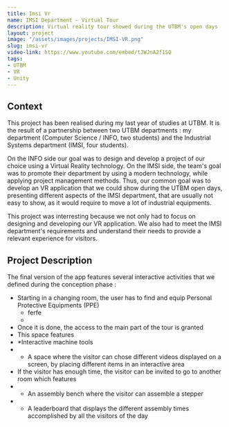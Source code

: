 ```yaml
---
title: Imsi Vr
name: IMSI Department - Virtual Tour
description: Virtual reality tour showed during the UTBM's open days
layout: project
image: "/assets/images/projects/IMSI-VR.png"
slug: imsi-vr
video-link: https://www.youtube.com/embed/tJWJnA2f1SQ
tags:
- UTBM
- VR
- Unity
---
```


## Context
This project has been realised during my last year of studies at UTBM. It is the result of a partnership between two UTBM departments : my department (Computer Science / INFO, two students) and the Industrial Systems department (IMSI, four students). 

On the INFO side our goal was to design and develop a project of our choice using a Virtual Reality technology. On the IMSI side, the team's goal was to promote their department by using a modern technology, while applying project management methods. Thus, our common goal was to develop an VR application that we could show during the UTBM open days, presenting different aspects of the IMSI department, that are usually not easy to show, as it would require to move a lot of industrial equipments.

This project was interresting because we not only had to focus on designing and developing our VR application. We also had to meet the IMSI department's requirements and understand their needs to provide a relevant experience for visitors.

## Project Description
The final version of the app features several interactive activities that we defined during the conception phase :  
* Starting in a changing room, the user has to find and equip Personal Protective Equipments (PPE)   
	-  ferfe
	-  
* Once it is done, the access to the main part of the tour is granted  
* This space features  
* *Interactive machine tools  
* * A space where the visitor can chose different videos displayed on a screen, by placing different items in an interactive area  
* If the visitor has enough time, the visitor can be invited to go to another room which features  
* * An assembly bench where the visitor can assemble a stepper  
* * A leaderboard that displays the different assembly times accomplished by all the visitors of the day